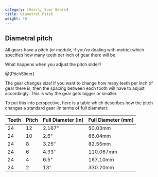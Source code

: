 ```yaml
---
category: [Gears, Spur Gears]
title: Diametral Pitch
weight: 40
---
```


## Diametral pitch

All gears have a pitch (or module, if you're dealing with metric) which specifies how many teeth per inch of gear there will be.

What happens when you adjust the pitch slider?

@{PitchSlider}

The gear changes size! If you want to change how many teeth per inch of gear there is, then the spacing between each tooth will have to adjust accordingly. This is why the gear gets bigger or smaller.

To put this into perspective, here is a table which describes how the pitch changes a standard gear (in terms of full diameter):

| Teeth | Pitch | Full Diameter (in) | Full Diameter (mm) |
| ----- | ----- | ------------------ | ------------------ |
| 24    | 12    | 2.167"             | 50.03mm            |
| 24    | 10    | 2.6"               | 66.04mm            |
| 24    | 8     | 3.25"              | 82.55mm            |
| 24    | 6     | 4.33"              | 110.067mm          |
| 24    | 4     | 6.5"               | 167.10mm           |
| 24    | 2     | 13"                | 330.20mm           |
